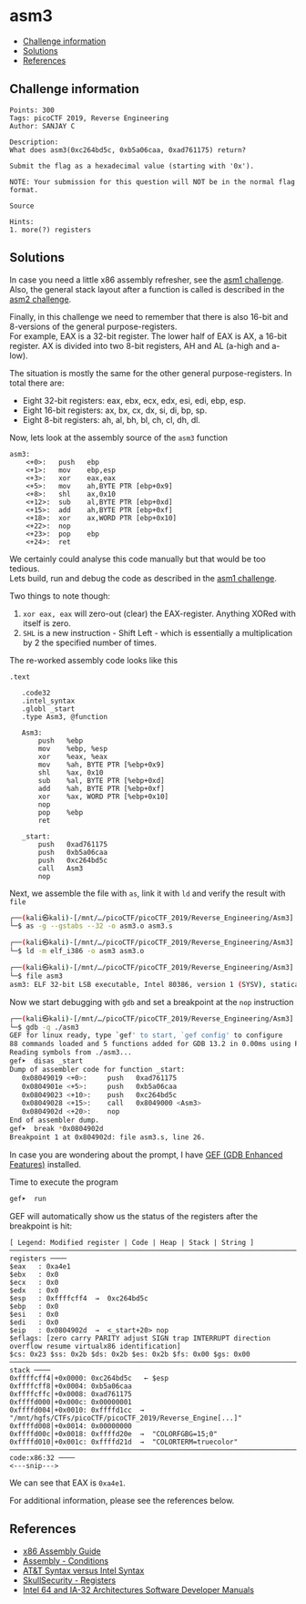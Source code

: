 # asm3

- [Challenge information](#challenge-information)
- [Solutions](#solutions)
- [References](#references)

## Challenge information
```
Points: 300
Tags: picoCTF 2019, Reverse Engineering
Author: SANJAY C

Description:
What does asm3(0xc264bd5c, 0xb5a06caa, 0xad761175) return? 

Submit the flag as a hexadecimal value (starting with '0x'). 

NOTE: Your submission for this question will NOT be in the normal flag format.

Source

Hints:
1. more(?) registers
```

## Solutions

In case you need a little x86 assembly refresher, see the [asm1 challenge](asm1.md).  
Also, the general stack layout after a function is called is described in the [asm2 challenge](asm2.md).  

Finally, in this challenge we need to remember that there is also 16-bit and 8-versions of the general purpose-registers.  
For example, EAX is a 32-bit register. The lower half of EAX is AX, a 16-bit register. AX is divided into two 8-bit registers, AH and AL (a-high and a-low).

The situation is mostly the same for the other general purpose-registers. In total there are:
 * Eight 32-bit registers: eax, ebx, ecx, edx, esi, edi, ebp, esp.
 * Eight 16-bit registers: ax, bx, cx, dx, si, di, bp, sp.
 * Eight 8-bit registers: ah, al, bh, bl, ch, cl, dh, dl.

Now, lets look at the assembly source of the `asm3` function
```
asm3:
	<+0>:	push   ebp
	<+1>:	mov    ebp,esp
	<+3>:	xor    eax,eax                      
	<+5>:	mov    ah,BYTE PTR [ebp+0x9]
	<+8>:	shl    ax,0x10
	<+12>:	sub    al,BYTE PTR [ebp+0xd]
	<+15>:	add    ah,BYTE PTR [ebp+0xf]
	<+18>:	xor    ax,WORD PTR [ebp+0x10]
	<+22>:	nop
	<+23>:	pop    ebp
	<+24>:	ret    
```

We certainly could analyse this code manually but that would be too tedious.  
Lets build, run and debug the code as described in the [asm1 challenge](asm1.md).

Two things to note though:
1. `xor eax, eax` will zero-out (clear) the EAX-register. Anything XORed with itself is zero.
2. `SHL` is a new instruction - Shift Left - which is essentially a multiplication by 2 the specified number of times.

The re-worked assembly code looks like this
 ```
.text 

    .code32
    .intel_syntax
	.globl _start
    .type Asm3, @function

    Asm3:
        push   %ebp
        mov    %ebp, %esp
        xor    %eax, %eax
        mov    %ah, BYTE PTR [%ebp+0x9]
        shl    %ax, 0x10
        sub    %al, BYTE PTR [%ebp+0xd]
        add    %ah, BYTE PTR [%ebp+0xf]
        xor    %ax, WORD PTR [%ebp+0x10]
        nop
        pop    %ebp
        ret    

	_start:
        push   0xad761175
        push   0xb5a06caa
        push   0xc264bd5c
        call   Asm3
        nop
 ```

Next, we assemble the file with `as`, link it with `ld` and verify the result with `file`
```bash
┌──(kali㉿kali)-[/mnt/…/picoCTF/picoCTF_2019/Reverse_Engineering/Asm3]
└─$ as -g --gstabs --32 -o asm3.o asm3.s       

┌──(kali㉿kali)-[/mnt/…/picoCTF/picoCTF_2019/Reverse_Engineering/Asm3]
└─$ ld -m elf_i386 -o asm3 asm3.o 

┌──(kali㉿kali)-[/mnt/…/picoCTF/picoCTF_2019/Reverse_Engineering/Asm3]
└─$ file asm3
asm3: ELF 32-bit LSB executable, Intel 80386, version 1 (SYSV), statically linked, not stripped
```

Now we start debugging with `gdb` and set a breakpoint at the `nop` instruction
```bash
┌──(kali㉿kali)-[/mnt/…/picoCTF/picoCTF_2019/Reverse_Engineering/Asm3]
└─$ gdb -q ./asm3                                   
GEF for linux ready, type `gef' to start, `gef config' to configure
88 commands loaded and 5 functions added for GDB 13.2 in 0.00ms using Python engine 3.11
Reading symbols from ./asm3...
gef➤  disas _start
Dump of assembler code for function _start:
   0x08049019 <+0>:     push   0xad761175
   0x0804901e <+5>:     push   0xb5a06caa
   0x08049023 <+10>:    push   0xc264bd5c
   0x08049028 <+15>:    call   0x8049000 <Asm3>
   0x0804902d <+20>:    nop
End of assembler dump.
gef➤  break *0x0804902d
Breakpoint 1 at 0x804902d: file asm3.s, line 26.
```

In case you are wondering about the prompt, I have [GEF (GDB Enhanced Features)](https://github.com/hugsy/gef) installed.

Time to execute the program
```bash
gef➤  run
```

GEF will automatically show us the status of the registers after the breakpoint is hit:
```
[ Legend: Modified register | Code | Heap | Stack | String ]
────────────────────────────────────────────────────────────────────────────────────────────────────────────────────────────────────────────────── registers ────
$eax   : 0xa4e1    
$ebx   : 0x0       
$ecx   : 0x0       
$edx   : 0x0       
$esp   : 0xffffcff4  →  0xc264bd5c
$ebp   : 0x0       
$esi   : 0x0       
$edi   : 0x0       
$eip   : 0x0804902d  →  <_start+20> nop 
$eflags: [zero carry PARITY adjust SIGN trap INTERRUPT direction overflow resume virtualx86 identification]
$cs: 0x23 $ss: 0x2b $ds: 0x2b $es: 0x2b $fs: 0x00 $gs: 0x00 
────────────────────────────────────────────────────────────────────────────────────────────────────────────────────────────────────────────────────── stack ────
0xffffcff4│+0x0000: 0xc264bd5c   ← $esp
0xffffcff8│+0x0004: 0xb5a06caa
0xffffcffc│+0x0008: 0xad761175
0xffffd000│+0x000c: 0x00000001
0xffffd004│+0x0010: 0xffffd1cc  →  "/mnt/hgfs/CTFs/picoCTF/picoCTF_2019/Reverse_Engine[...]"
0xffffd008│+0x0014: 0x00000000
0xffffd00c│+0x0018: 0xffffd20e  →  "COLORFGBG=15;0"
0xffffd010│+0x001c: 0xffffd21d  →  "COLORTERM=truecolor"
──────────────────────────────────────────────────────────────────────────────────────────────────────────────────────────────────────────────── code:x86:32 ────
<---snip--->
```

We can see that EAX is `0xa4e1`.

For additional information, please see the references below.

## References

- [x86 Assembly Guide](https://www.cs.virginia.edu/~evans/cs216/guides/x86.html)
- [Assembly - Conditions](https://www.tutorialspoint.com/assembly_programming/assembly_conditions.htm)
- [AT&T Syntax versus Intel Syntax](https://www.cs.mcgill.ca/~cs573/winter2001/AttLinux_syntax.htm)
- [SkullSecurity - Registers](https://wiki.skullsecurity.org/index.php?title=Registers)
- [Intel 64 and IA-32 Architectures Software Developer Manuals](https://www.intel.com/content/www/us/en/developer/articles/technical/intel-sdm.html)
